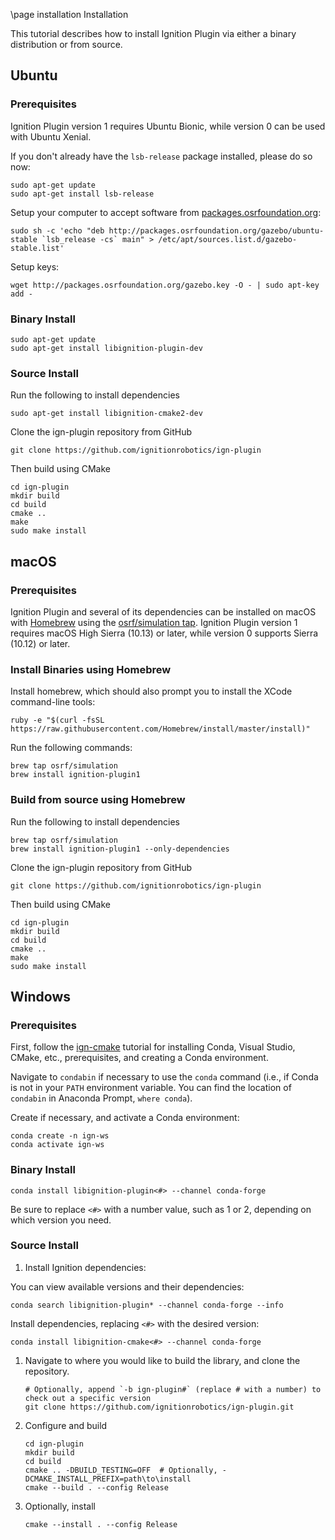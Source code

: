 \page installation Installation

This tutorial describes how to install Ignition Plugin via either a binary distribution or from source.

## Ubuntu

### Prerequisites

Ignition Plugin version 1 requires Ubuntu Bionic, while version 0
can be used with Ubuntu Xenial.

If you don't already have the `lsb-release` package installed, please do so now:
```
sudo apt-get update
sudo apt-get install lsb-release
```

Setup your computer to accept software from
[packages.osrfoundation.org](http://packages.osrfoundation.org):

```
sudo sh -c 'echo "deb http://packages.osrfoundation.org/gazebo/ubuntu-stable `lsb_release -cs` main" > /etc/apt/sources.list.d/gazebo-stable.list'
```

Setup keys:

```
wget http://packages.osrfoundation.org/gazebo.key -O - | sudo apt-key add -
```

### Binary Install

```
sudo apt-get update
sudo apt-get install libignition-plugin-dev
```

### Source Install

Run the following to install dependencies
```
sudo apt-get install libignition-cmake2-dev
```

Clone the ign-plugin repository from GitHub
```
git clone https://github.com/ignitionrobotics/ign-plugin
```

Then build using CMake
```
cd ign-plugin
mkdir build
cd build
cmake ..
make
sudo make install
```

## macOS

### Prerequisites

Ignition Plugin and several of its dependencies can be installed on macOS
with [Homebrew](http://brew.sh/) using the [osrf/simulation
tap](https://github.com/osrf/homebrew-simulation). Ignition Plugin version 1
requires macOS High Sierra (10.13) or later, while version 0 supports
Sierra (10.12) or later.

### Install Binaries using Homebrew

Install homebrew, which should also prompt you to install the XCode
command-line tools:

```
ruby -e "$(curl -fsSL https://raw.githubusercontent.com/Homebrew/install/master/install)"
```

Run the following commands:

```
brew tap osrf/simulation
brew install ignition-plugin1
```

### Build from source using Homebrew

Run the following to install dependencies
```
brew tap osrf/simulation
brew install ignition-plugin1 --only-dependencies
```

Clone the ign-plugin repository from GitHub
```
git clone https://github.com/ignitionrobotics/ign-plugin
```

Then build using CMake
```
cd ign-plugin
mkdir build
cd build
cmake ..
make
sudo make install
```

## Windows

### Prerequisites

First, follow the [ign-cmake](https://github.com/ignitionrobotics/ign-cmake) tutorial for installing Conda, Visual Studio, CMake, etc., prerequisites, and creating a Conda environment.

Navigate to ``condabin`` if necessary to use the ``conda`` command (i.e., if Conda is not in your `PATH` environment variable. You can find the location of ``condabin`` in Anaconda Prompt, ``where conda``).

Create if necessary, and activate a Conda environment:

```
conda create -n ign-ws
conda activate ign-ws
```

### Binary Install

```
conda install libignition-plugin<#> --channel conda-forge
```

Be sure to replace `<#>` with a number value, such as 1 or 2, depending on
which version you need.

### Source Install

1. Install Ignition dependencies:

You can view available versions and their dependencies:

```
conda search libignition-plugin* --channel conda-forge --info
```

Install dependencies, replacing `<#>` with the desired version:

```
conda install libignition-cmake<#> --channel conda-forge
```

1. Navigate to where you would like to build the library, and clone the repository.

    ```
    # Optionally, append `-b ign-plugin#` (replace # with a number) to check out a specific version
    git clone https://github.com/ignitionrobotics/ign-plugin.git
    ```

1. Configure and build

    ```
    cd ign-plugin
    mkdir build
    cd build
    cmake .. -DBUILD_TESTING=OFF  # Optionally, -DCMAKE_INSTALL_PREFIX=path\to\install
    cmake --build . --config Release
    ```

1. Optionally, install

    ```
    cmake --install . --config Release
    ```
